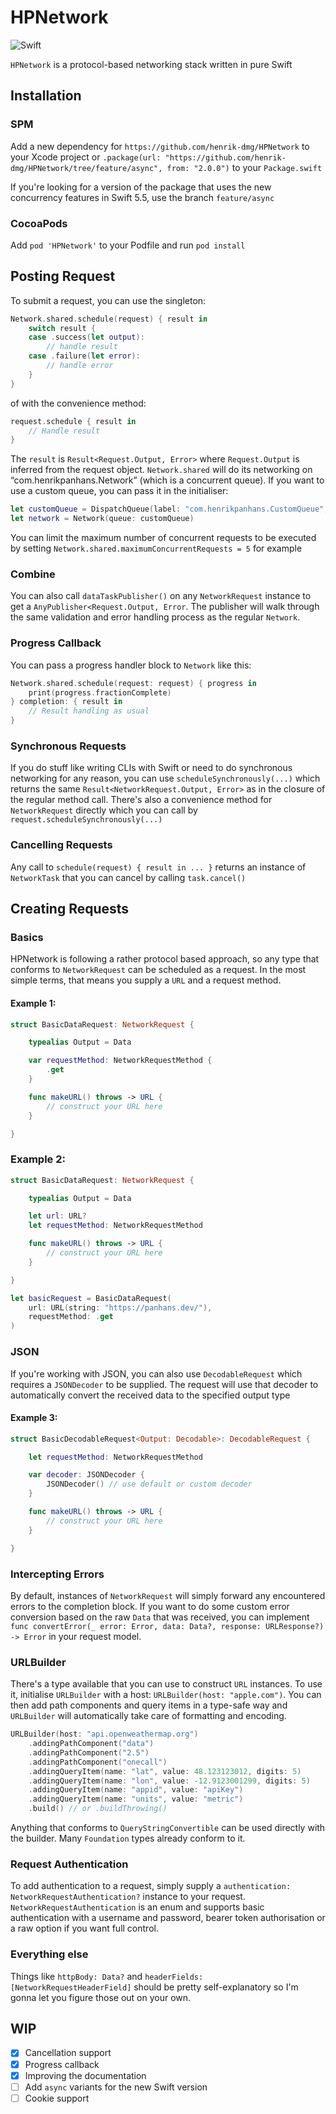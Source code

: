 # HPNetwork

![Swift](https://github.com/henrik-dmg/HPNetwork/workflows/Swift/badge.svg)

`HPNetwork` is a protocol-based networking stack written in pure Swift

## Installation

### SPM

Add a new dependency for `https://github.com/henrik-dmg/HPNetwork` to your Xcode project or `.package(url: "https://github.com/henrik-dmg/HPNetwork/tree/feature/async", from: "2.0.0")` to your `Package.swift`

If you're looking for a version of the package that uses the new concurrency features in Swift 5.5, use the branch `feature/async`

### CocoaPods

Add `pod 'HPNetwork'` to your Podfile and run `pod install`

## Posting Request

To submit a request, you can use the singleton:

```swift
Network.shared.schedule(request) { result in
    switch result {
    case .success(let output):
        // handle result
    case .failure(let error):
        // handle error
    }
}
```

of with the convenience method:

```swift
request.schedule { result in
	// Handle result
}
```

The `result` is `Result<Request.Output, Error>` where `Request.Output` is inferred from the request object.
`Network.shared` will do its networking on “com.henrikpanhans.Network” (which is a concurrent queue). If you want to use a custom queue, you can pass it in the initialiser:

```swift
let customQueue = DispatchQueue(label: "com.henrikpanhans.CustomQueue", qos: .userInitiated, attributes: .concurrent)
let network = Network(queue: customQueue)
```

You can limit the maximum number of concurrent requests to be executed by setting `Network.shared.maximumConcurrentRequests = 5` for example

### Combine

You can also call `dataTaskPublisher()` on any `NetworkRequest` instance to get a `AnyPublisher<Request.Output, Error`. The publisher will walk through the same validation and error handling process as the regular `Network`.

### Progress Callback

You can pass a progress handler block to `Network` like this:

```swift
Network.shared.schedule(request: request) { progress in
    print(progress.fractionComplete)
} completion: { result in
    // Result handling as usual
}
```

### Synchronous Requests

If you do stuff like writing CLIs with Swift or need to do synchronous networking for any reason, you can use `scheduleSynchronously(...)` which returns the same `Result<NetworkRequest.Output, Error>` as in the closure of the regular method call. There's also a convenience method for `NetworkRequest` directly which you can call by `request.scheduleSynchronously(...)`

### Cancelling Requests

Any call to `schedule(request) { result in ... }` returns an instance of `NetworkTask` that you can cancel by calling `task.cancel()`

## Creating Requests

### Basics

HPNetwork is following a rather protocol based approach, so any type that conforms to `NetworkRequest` can be scheduled as a request. In the most simple terms, that means you supply a `URL` and a request method.

#### Example 1:

```swift
struct BasicDataRequest: NetworkRequest {

    typealias Output = Data

    var requestMethod: NetworkRequestMethod {
        .get
    }

    func makeURL() throws -> URL {
		// construct your URL here
	}

}
```

### Example 2:

```swift
struct BasicDataRequest: NetworkRequest {

    typealias Output = Data

    let url: URL?
    let requestMethod: NetworkRequestMethod

    func makeURL() throws -> URL {
		// construct your URL here
	}

}

let basicRequest = BasicDataRequest(
    url: URL(string: "https://panhans.dev/"),
    requestMethod: .get
)
```

### JSON

If you're working with JSON, you can also use `DecodableRequest` which requires a `JSONDecoder` to be supplied. The request will use that decoder to automatically convert the received data to the specified output type

#### Example 3:

```swift
struct BasicDecodableRequest<Output: Decodable>: DecodableRequest {

    let requestMethod: NetworkRequestMethod

    var decoder: JSONDecoder {
        JSONDecoder() // use default or custom decoder
    }

    func makeURL() throws -> URL {
		// construct your URL here
	}

}
```

### Intercepting Errors

By default, instances of `NetworkRequest` will simply forward any encountered errors to the completion block. If you want to do some custom error conversion based on the raw `Data` that was received, you can implement `func convertError(_ error: Error, data: Data?, response: URLResponse?) -> Error` in your request model.

### URLBuilder

There's a type available that you can use to construct `URL` instances. To use it, initialise `URLBuilder` with a host: `URLBuilder(host: "apple.com")`. You can then add path components and query items in a type-safe way and `URLBuilder` will automatically take care of formatting and encoding.

```swift
URLBuilder(host: "api.openweathermap.org")
    .addingPathComponent("data")
    .addingPathComponent("2.5")
    .addingPathComponent("onecall")
    .addingQueryItem(name: "lat", value: 48.123123012, digits: 5)
    .addingQueryItem(name: "lon", value: -12.9123001299, digits: 5)
    .addingQueryItem(name: "appid", value: "apiKey")
    .addingQueryItem(name: "units", value: "metric")
    .build() // or .buildThrowing()
```

Anything that conforms to `QueryStringConvertible` can be used directly with the builder. Many `Foundation` types already conform to it.

### Request Authentication

To add authentication to a request, simply supply a `authentication: NetworkRequestAuthentication?` instance to your request. `NetworkRequestAuthentication` is an enum and supports basic authentication with a username and password, bearer token authorisation or a raw option if you want full control.

### Everything else

Things like `httpBody: Data?` and `headerFields: [NetworkRequestHeaderField]` should be pretty self-explanatory so I'm gonna let you figure those out on your own.

## WIP

- [x] Cancellation support
- [x] Progress callback
- [x] Improving the documentation
- [ ] Add `async` variants for the new Swift version
- [ ] Cookie support
